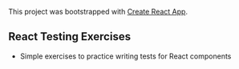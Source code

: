 This project was bootstrapped with [Create React App](https://github.com/facebook/create-react-app).

## React Testing Exercises
- Simple exercises to practice writing tests for React components
  
